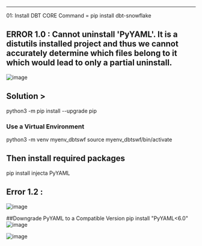 --------------------------------
01: Install DBT CORE
Command = pip install dbt-snowflake
## ERROR 1.0 : Cannot uninstall 'PyYAML'. It is a distutils installed project and thus we cannot accurately determine which files belong to it which would lead to only a partial uninstall.

![image](https://github.com/user-attachments/assets/db599aac-e9ae-4783-a4cf-ca0fbc4bfe7c)

## Solution > 
python3 -m pip install --upgrade pip
### Use a Virtual Environment
python3 -m venv myenv_dbtswf
source myenv_dbtswf/bin/activate
## Then install required packages 
pip install injecta PyYAML

## Error 1.2 : 
![image](https://github.com/user-attachments/assets/ebeec96c-5156-4b84-9d0c-b31d640f910a)

##Downgrade PyYAML to a Compatible Version
pip install "PyYAML<6.0"
 ![image](https://github.com/user-attachments/assets/07037167-4154-44e2-a216-3701c47f10f7)

![image](https://github.com/user-attachments/assets/52f2da6e-dc34-46f2-bc08-3e1d7488b179)



